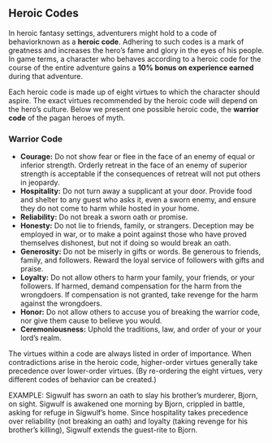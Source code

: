 ## Heroic Codes

In heroic fantasy settings, adventurers might hold to a code of behaviorknown as a **heroic code**. Adhering to such codes is a mark of greatness and increases the hero’s fame and glory in the eyes of his people. In game terms, a character who behaves according to a heroic code for the course of the entire adventure gains a **10% bonus on experience earned** during that adventure.

Each heroic code is made up of eight virtues to which the character should aspire. The exact virtues recommended by the heroic code will depend on the hero’s culture. Below we present one possible heroic code, the **warrior code** of the pagan heroes of myth.

### Warrior Code

* **Courage:** Do not show fear or flee in the face of an enemy of equal or inferior strength. Orderly retreat in the face of an enemy of superior strength is acceptable if the consequences of retreat will not put others in jeopardy.
* **Hospitality:** Do not turn away a supplicant at your door. Provide food and shelter to any guest who asks it, even a sworn enemy, and ensure they do not come to harm while hosted in your home.
* **Reliability:** Do not break a sworn oath or promise.
* **Honesty:** Do not lie to friends, family, or strangers. Deception may be employed in war, or to make a point against those who have proved themselves dishonest, but not if doing so would break an oath.
* **Generosity:** Do not be miserly in gifts or words. Be generous to friends, family, and followers. Reward the loyal service of followers with gifts and praise.
* **Loyalty:** Do not allow others to harm your family, your friends, or your followers. If harmed, demand compensation for the harm from the wrongdoers. If compensation is not granted, take revenge for the harm against the wrongdoers.
* **Honor:** Do not allow others to accuse you of breaking the warrior code, nor give them cause to believe you would.
* **Ceremoniousness:** Uphold the traditions, law, and order of your or your lord’s realm.

The virtues within a code are always listed in order of importance. When contradictions arise in the heroic code, higher-order virtues generally take precedence over lower-order virtues. (By re-ordering the eight virtues, very different codes of behavior can be created.)

EXAMPLE: Sigwulf has sworn an oath to slay his brother’s murderer, Bjorn, on sight. Sigwulf is awakened one morning by Bjorn, crippled in battle, asking for refuge in Sigwulf’s home. Since hospitality takes precedence over reliability (not breaking an oath) and loyalty (taking revenge for his brother’s killing), Sigwulf extends the guest-rite to Bjorn.
